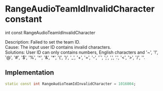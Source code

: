 


# RangeAudioTeamIdInvalidCharacter constant







int const RangeAudioTeamIdInvalidCharacter
  




<p>Description: Failed to set the team ID.<br>Cause: The input user ID contains invalid characters. <br>Solutions: User ID can only contains numbers, English characters and '~', '!', '@', '#', '$', '%', '^', '&amp;', '*', '(', ')', '_', '+', '=', '-', '`', ';', ',', '.', '&lt;', '&gt;', '/', ''.</p>



## Implementation

```dart
static const int RangeAudioTeamIdInvalidCharacter = 1016004;
```







